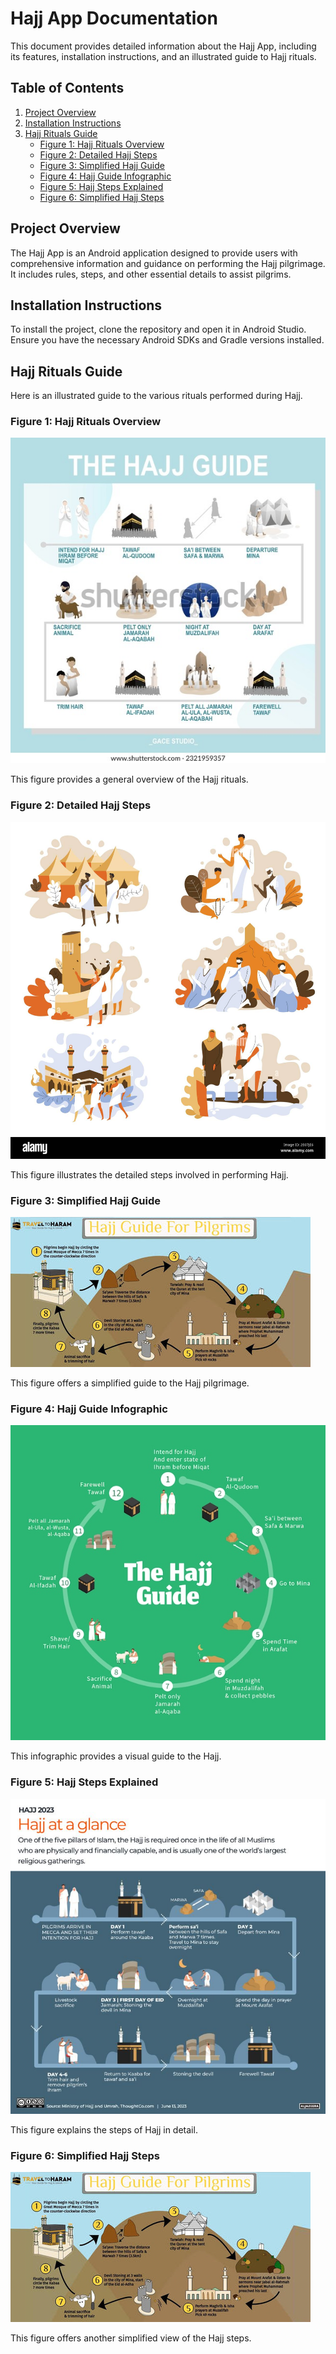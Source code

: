 # Hajj App Documentation

This document provides detailed information about the Hajj App, including its features, installation instructions, and an illustrated guide to Hajj rituals.

## Table of Contents

1.  [Project Overview](#project-overview)
2.  [Installation Instructions](#installation-instructions)
3.  [Hajj Rituals Guide](#hajj-rituals-guide)
    *   [Figure 1: Hajj Rituals Overview](#figure-1-hajj-rituals-overview)
    *   [Figure 2: Detailed Hajj Steps](#figure-2-detailed-hajj-steps)
    *   [Figure 3: Simplified Hajj Guide](#figure-3-simplified-hajj-guide)
    *   [Figure 4: Hajj Guide Infographic](#figure-4-hajj-guide-infographic)
    *   [Figure 5: Hajj Steps Explained](#figure-5-hajj-steps-explained)
    *   [Figure 6: Simplified Hajj Steps](#figure-6-simplified-hajj-steps)

## Project Overview

The Hajj App is an Android application designed to provide users with comprehensive information and guidance on performing the Hajj pilgrimage. It includes rules, steps, and other essential details to assist pilgrims.

## Installation Instructions

To install the project, clone the repository and open it in Android Studio. Ensure you have the necessary Android SDKs and Gradle versions installed.

## Hajj Rituals Guide

Here is an illustrated guide to the various rituals performed during Hajj.

### Figure 1: Hajj Rituals Overview

![Hajj Rituals Overview](images/hajj_ritual_1.jpg)

This figure provides a general overview of the Hajj rituals.

### Figure 2: Detailed Hajj Steps

![Detailed Hajj Steps](images/hajj_ritual_2.jpg)

This figure illustrates the detailed steps involved in performing Hajj.

### Figure 3: Simplified Hajj Guide

![Simplified Hajj Guide](images/hajj_ritual_3.jpeg)

This figure offers a simplified guide to the Hajj pilgrimage.

### Figure 4: Hajj Guide Infographic

![Hajj Guide Infographic](images/hajj_ritual_4.jpg)

This infographic provides a visual guide to the Hajj.

### Figure 5: Hajj Steps Explained

![Hajj Steps Explained](images/hajj_ritual_5.jpg)

This figure explains the steps of Hajj in detail.

### Figure 6: Simplified Hajj Steps

![Simplified Hajj Steps](images/hajj_ritual_6.jpeg)

This figure offers another simplified view of the Hajj steps.


